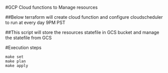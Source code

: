 #GCP Cloud functions to Manage resources

##Below terraform will create cloud function and configure cloudscheduler to run at every day 9PM PST

##This script will store the resources statefile in GCS bucket and manage the statefile from GCS

#Execution steps

```
make set
make plan
make apply

```
